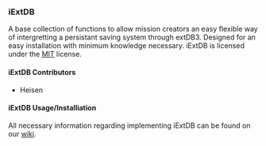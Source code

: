 ### iExtDB

A base collection of functions to allow mission creators an easy flexible way of intergretting a persistant saving system through extDB3. Designed for an easy installation with minimum knowledge necessary. iExtDB is licensed under the [MIT](https://github.com/jackmsimo/iExtDB/blob/master/LICENSE.txt) license. 

#### iExtDB Contributors
- Heisen

#### iExtDB Usage/Installiation 

All necessary information regarding implementing iExtDB can be found on our [wiki](https://github.com/jackmsimo/iExtDB/wiki).
